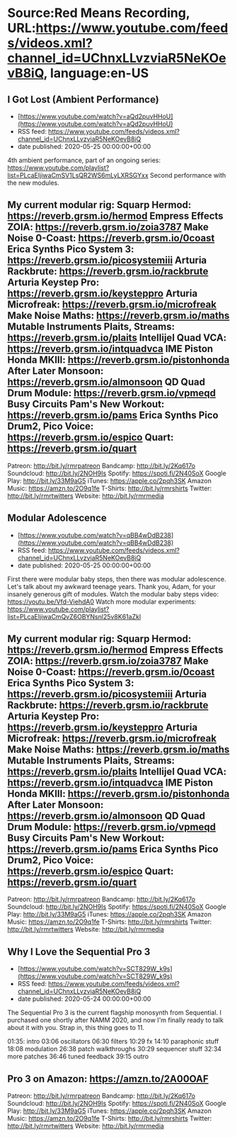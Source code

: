 # Source:Red Means Recording, URL:https://www.youtube.com/feeds/videos.xml?channel_id=UChnxLLvzviaR5NeKOevB8iQ, language:en-US

## I Got Lost (Ambient Performance)
 - [https://www.youtube.com/watch?v=aQd2puvHHoU](https://www.youtube.com/watch?v=aQd2puvHHoU)
 - RSS feed: https://www.youtube.com/feeds/videos.xml?channel_id=UChnxLLvzviaR5NeKOevB8iQ
 - date published: 2020-05-25 00:00:00+00:00

4th ambient performance, part of an ongoing series: https://www.youtube.com/playlist?list=PLcaEIjiwaCmSV1LsQR2WS6mLyLXRSGYxx
Second performance with the new modules.

My current modular rig: 
Squarp Hermod: https://reverb.grsm.io/hermod
Empress Effects ZOIA: https://reverb.grsm.io/zoia3787
Make Noise 0-Coast: https://reverb.grsm.io/0coast
Erica Synths Pico System 3: https://reverb.grsm.io/picosystemiii
Arturia Rackbrute: https://reverb.grsm.io/rackbrute
Arturia Keystep Pro: https://reverb.grsm.io/keysteppro
Arturia Microfreak: https://reverb.grsm.io/microfreak
Make Noise Maths: https://reverb.grsm.io/maths
Mutable Instruments Plaits, Streams: https://reverb.grsm.io/plaits
Intellijel Quad VCA: https://reverb.grsm.io/intquadvca
IME Piston Honda MKIII: https://reverb.grsm.io/pistonhonda
After Later Monsoon: https://reverb.grsm.io/almonsoon
QD Quad Drum Module: https://reverb.grsm.io/vpmeqd
Busy Circuits Pam's New Workout: https://reverb.grsm.io/pams
Erica Synths Pico Drum2, Pico Voice: https://reverb.grsm.io/espico
Quart: https://reverb.grsm.io/quart
------------------------------------
Patreon: http://bit.ly/rmrpatreon
Bandcamp: http://bit.ly/2Kq617o
Soundcloud: http://bit.ly/2NOH9Is
Spotify: https://spoti.fi/2N40SoX
Google Play: http://bit.ly/33M9aG5
iTunes: https://apple.co/2pqh3SK
Amazon Music: https://amzn.to/2O9q1fe
T-Shirts: http://bit.ly/rmrshirts
Twitter: http://bit.ly/rmrtwitters
Website: http://bit.ly/rmrmedia

## Modular Adolescence
 - [https://www.youtube.com/watch?v=qBB4wDdB238](https://www.youtube.com/watch?v=qBB4wDdB238)
 - RSS feed: https://www.youtube.com/feeds/videos.xml?channel_id=UChnxLLvzviaR5NeKOevB8iQ
 - date published: 2020-05-25 00:00:00+00:00

First there were modular baby steps, then there was modular adolescence. Let's talk about my awkward teenage years. Thank you, Adam, for your insanely generous gift of modules.
Watch the modular baby steps video: https://youtu.be/Vfd-ViehdA0
Watch more modular experiments: https://www.youtube.com/playlist?list=PLcaEIjiwaCmQvZ6OBYNsnl25v8K61aZkl

My current modular rig: 
Squarp Hermod: https://reverb.grsm.io/hermod
Empress Effects ZOIA: https://reverb.grsm.io/zoia3787
Make Noise 0-Coast: https://reverb.grsm.io/0coast
Erica Synths Pico System 3: https://reverb.grsm.io/picosystemiii
Arturia Rackbrute: https://reverb.grsm.io/rackbrute
Arturia Keystep Pro: https://reverb.grsm.io/keysteppro
Arturia Microfreak: https://reverb.grsm.io/microfreak
Make Noise Maths: https://reverb.grsm.io/maths
Mutable Instruments Plaits, Streams: https://reverb.grsm.io/plaits
Intellijel Quad VCA: https://reverb.grsm.io/intquadvca
IME Piston Honda MKIII: https://reverb.grsm.io/pistonhonda
After Later Monsoon: https://reverb.grsm.io/almonsoon
QD Quad Drum Module: https://reverb.grsm.io/vpmeqd
Busy Circuits Pam's New Workout: https://reverb.grsm.io/pams
Erica Synths Pico Drum2, Pico Voice: https://reverb.grsm.io/espico
Quart: https://reverb.grsm.io/quart
------------------------------------
Patreon: http://bit.ly/rmrpatreon
Bandcamp: http://bit.ly/2Kq617o
Soundcloud: http://bit.ly/2NOH9Is
Spotify: https://spoti.fi/2N40SoX
Google Play: http://bit.ly/33M9aG5
iTunes: https://apple.co/2pqh3SK
Amazon Music: https://amzn.to/2O9q1fe
T-Shirts: http://bit.ly/rmrshirts
Twitter: http://bit.ly/rmrtwitters
Website: http://bit.ly/rmrmedia

## Why I Love the Sequential Pro 3
 - [https://www.youtube.com/watch?v=SCT829W_k9s](https://www.youtube.com/watch?v=SCT829W_k9s)
 - RSS feed: https://www.youtube.com/feeds/videos.xml?channel_id=UChnxLLvzviaR5NeKOevB8iQ
 - date published: 2020-05-24 00:00:00+00:00

The Sequential Pro 3 is the current flagship monosynth from Sequential. I purchased one shortly after NAMM 2020, and now I'm finally ready to talk about it with you. Strap in, this thing goes to 11.

01:35: intro
03:06 oscillators
06:30 filters
10:29 fx
14:10 paraphonic stuff
18:08 modulation
26:38 patch walkthroughs
30:29 sequencer stuff
32:34 more patches
36:46 tuned feedback
39:15 outro

Pro 3 on Amazon: https://amzn.to/2A00OAF
------------------------------------
Patreon: http://bit.ly/rmrpatreon
Bandcamp: http://bit.ly/2Kq617o
Soundcloud: http://bit.ly/2NOH9Is
Spotify: https://spoti.fi/2N40SoX
Google Play: http://bit.ly/33M9aG5
iTunes: https://apple.co/2pqh3SK
Amazon Music: https://amzn.to/2O9q1fe
T-Shirts: http://bit.ly/rmrshirts
Twitter: http://bit.ly/rmrtwitters
Website: http://bit.ly/rmrmedia

